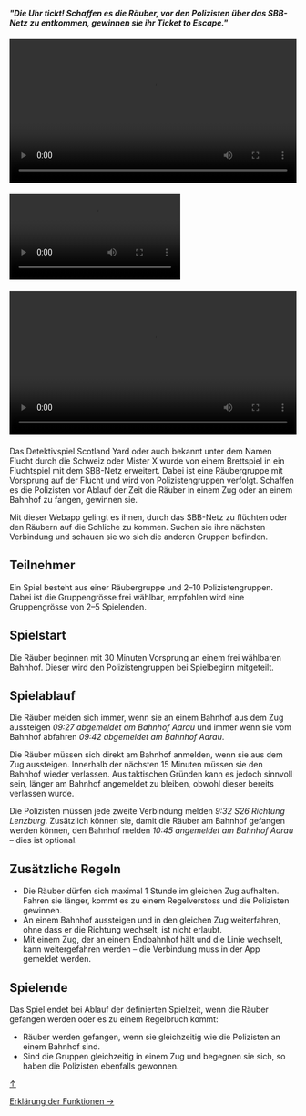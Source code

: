 <!-- <!-- ---
layout: default
title: Ticket to Escape
---

<a id="top"></a>

# Ticket to Escape -->

***"Die Uhr tickt! Schaffen es die Räuber, vor den Polizisten über das SBB-Netz zu entkommen, gewinnen sie ihr Ticket to Escape."***

<div style="text-align: center; margin: 20px 0;">
  <video controls style="width: 100%; max-width: 640px; height: auto;">
    <source src="{{ '/Videos/Video_Ticket_to_escape_komprimiert.mp4' | relative_url }}" type="video/mp4">
    Dein Browser unterstützt das Video-Tag nicht.
  </video>
</div>

![Video Ticket to Escape](Videos/Video_Ticket_to_escape_komprimiert.mp4)

<div style="text-align: center; margin: 20px 0;">
  <video controls style="width: 100%; max-width: 640px; height: auto;">
    <source src="{{ '/Videos/Video_Ticket_to_escape_komprimiert.mp4' | relative_url }}" type="video/mp4">
    Dein Browser unterstützt das Video-Tag nicht.
  </video>
</div> 



Das Detektivspiel Scotland Yard oder auch bekannt unter dem Namen Flucht durch die Schweiz oder Mister X wurde von einem Brettspiel in ein Fluchtspiel mit dem SBB-Netz erweitert. Dabei ist eine Räubergruppe mit Vorsprung auf der Flucht und wird von Polizistengruppen verfolgt. Schaffen es die Polizisten vor Ablauf der Zeit die Räuber in einem Zug oder an einem Bahnhof zu fangen, gewinnen sie. 

Mit dieser Webapp gelingt es ihnen, durch das SBB-Netz zu flüchten oder den Räubern auf die Schliche zu kommen. Suchen sie ihre nächsten Verbindung und schauen sie wo sich die anderen Gruppen befinden. 

## Teilnehmer
Ein Spiel besteht aus einer Räubergruppe und 2–10 Polizistengruppen. Dabei ist die Gruppengrösse frei wählbar, empfohlen wird eine Gruppengrösse von 2–5 Spielenden.

## Spielstart

Die Räuber beginnen mit 30 Minuten Vorsprung an einem frei wählbaren Bahnhof. Dieser wird den Polizistengruppen bei Spielbeginn mitgeteilt. 

## Spielablauf

Die Räuber melden sich immer, wenn sie an einem Bahnhof aus dem Zug aussteigen *09:27 abgemeldet am Bahnhof Aarau* und immer wenn sie vom Bahnhof abfahren *09:42 abgemeldet am Bahnhof Aarau*.

Die Räuber müssen sich direkt am Bahnhof anmelden, wenn sie aus dem Zug aussteigen. Innerhalb der nächsten 15 Minuten müssen sie den Bahnhof wieder verlassen. Aus taktischen Gründen kann es jedoch sinnvoll sein, länger am Bahnhof angemeldet zu bleiben, obwohl dieser bereits verlassen wurde.

Die Polizisten müssen jede zweite Verbindung melden *9:32 S26 Richtung Lenzburg*. Zusätzlich können sie, damit die Räuber am Bahnhof gefangen werden können, den Bahnhof melden *10:45 angemeldet am Bahnhof Aarau* – dies ist optional.

## Zusätzliche Regeln 
- Die Räuber dürfen sich maximal 1 Stunde im gleichen Zug aufhalten. Fahren sie länger, kommt es zu einem Regelverstoss und die Polizisten gewinnen. 
- An einem Bahnhof aussteigen und in den gleichen Zug weiterfahren, ohne dass er die Richtung wechselt, ist nicht erlaubt. 
- Mit einem Zug, der an einem Endbahnhof hält und die Linie wechselt, kann weitergefahren werden – die Verbindung muss in der App gemeldet werden. 

## Spielende 

Das Spiel endet bei Ablauf der definierten Spielzeit, wenn die Räuber gefangen werden oder es zu einem Regelbruch kommt:
- Räuber werden gefangen, wenn sie gleichzeitig wie die Polizisten an einem Bahnhof sind. 
- Sind die Gruppen gleichzeitig in einem Zug und begegnen sie sich, so haben die Polizisten ebenfalls gewonnen. 

[↑](#top)

<div style="display: flex; justify-content: space-between;">
  <div>
    <a href="funktionen.html">Erklärung der Funktionen →</a>
  </div>
</div>
